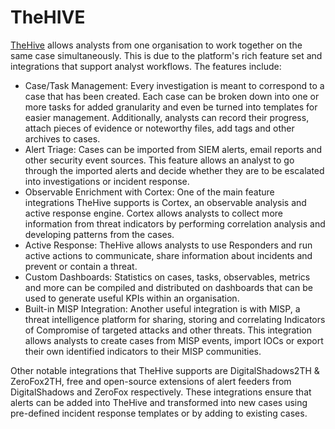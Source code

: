 # TheHIVE

[TheHive](https://thehive-project.org/) allows analysts from one organisation to work together on the same case simultaneously. This is due to the platform's rich feature set and integrations that support analyst workflows. The features include:

* Case/Task Management: Every investigation is meant to correspond to a case that has been created. Each case can be broken down into one or more tasks for added granularity and even be turned into templates for easier management. Additionally, analysts can record their progress, attach pieces of evidence or noteworthy files, add tags and other archives to cases.
* Alert Triage: Cases can be imported from SIEM alerts, email reports and other security event sources. This feature allows an analyst to go through the imported alerts and decide whether they are to be escalated into investigations or incident response.
* Observable Enrichment with Cortex: One of the main feature integrations TheHive supports is Cortex, an observable analysis and active response engine. Cortex allows analysts to collect more information from threat indicators by performing correlation analysis and developing patterns from the cases. 
* Active Response: TheHive allows analysts to use Responders and run active actions to communicate, share information about incidents and prevent or contain a threat.
* Custom Dashboards: Statistics on cases, tasks, observables, metrics and more can be compiled and distributed on dashboards that can be used to generate useful KPIs within an organisation.
* Built-in MISP Integration: Another useful integration is with MISP, a threat intelligence platform for sharing, storing and correlating Indicators of Compromise of targeted attacks and other threats. This integration allows analysts to create cases from MISP events, import IOCs or export their own identified indicators to their MISP communities.

Other notable integrations that TheHive supports are DigitalShadows2TH & ZeroFox2TH, free and open-source extensions of alert feeders from DigitalShadows and ZeroFox respectively. These integrations ensure that alerts can be added into TheHive and transformed into new cases using pre-defined incident response templates or by adding to existing cases.

